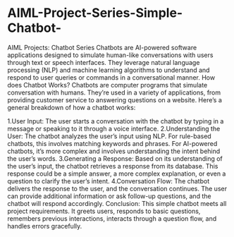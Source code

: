 # AIML-Project-Series-Simple-Chatbot-
AIML Projects: Chatbot Series
Chatbots are AI-powered software applications designed to simulate human-like conversations with users through text or speech interfaces. They leverage natural language processing (NLP) and machine learning algorithms to understand and respond to user queries or commands in a conversational manner.
How does Chatbot Works?
Chatbots are computer programs that simulate conversation with humans. They’re used in a variety of applications, from providing customer service to answering questions on a website.
Here’s a general breakdown of how a chatbot works:

1.User Input: The user starts a conversation with the chatbot by typing in a message or speaking to it through a voice interface.
2.Understanding the User: The chatbot analyzes the user’s input using NLP. For rule-based chatbots, this involves matching keywords and phrases. For AI-powered chatbots, it’s more complex and involves understanding the intent behind the user’s words.
3.Generating a Response: Based on its understanding of the user’s input, the chatbot retrieves a response from its database. This response could be a simple answer, a more complex explanation, or even a question to clarify the user’s intent.
4.Conversation Flow: The chatbot delivers the response to the user, and the conversation continues. The user can provide additional information or ask follow-up questions, and the chatbot will respond accordingly.
Conclusion:
This simple chatbot meets all project requirements. It greets users, responds to basic questions, remembers previous interactions, interacts through a question flow, and handles errors gracefully.
